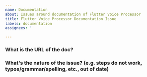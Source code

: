 ```yaml
---
name: Documentation
about: Issues around documentation of Flutter Voice Processor
title: Flutter Voice Processor Documentation Issue
labels: documentation
assignees: ''

---
```


### What is the URL of the doc?



### What's the nature of the issue? (e.g. steps do not work, typos/grammar/spelling, etc., out of date)
